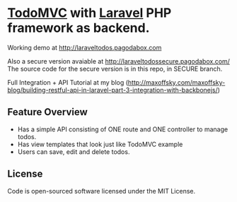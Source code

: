 # [TodoMVC](http://addyosmani.github.com/todomvc/) with [Laravel](http://laravel.com) PHP framework as backend.

Working demo at http://laraveltodos.pagodabox.com

Also a secure version avaiable at http://laraveltodossecure.pagodabox.com/ 
The source code for the secure version is in this repo, in SECURE branch. 
 
Full Integration + API Tutorial at my blog (http://maxoffsky.com/maxoffsky-blog/building-restful-api-in-laravel-part-3-integration-with-backbonejs/)

## Feature Overview

- Has a simple API consisting of ONE route and ONE controller to manage todos.
- Has view templates that look just like TodoMVC example
- Users can save, edit and delete todos.


## License
Code is open-sourced software licensed under the MIT License.
